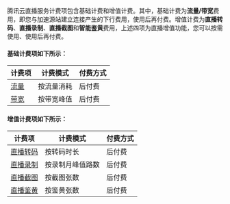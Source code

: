 腾讯云直播服务计费项包含基础计费和增值计费。其中，基础计费为**流量/带宽**费用，即您与加速源站建立连接产生的下行费用，使用后再付费。增值计费为**直播转码**、**直播录制**、**直播截图**和**智能鉴黄**费用，上述四项为直播增值功能，您可以按需使用、使用后再付费。 

#### 基础计费项如下所示：

| 计费项 | 计费模式 | 付费方式 |
|-------------| -------------|-------------|
| [流量](https://cloud.tencent.com/document/product/267/32711#.E6.B5.81.E9.87.8F.E5.B8.A6.E5.AE.BD) | 按流量消耗 | 后付费 |
| [带宽](https://cloud.tencent.com/document/product/267/32711#.E5.B8.A6.E5.AE.BD.E8.AE.A1.E8.B4.B9) | 按带宽峰值 | 后付费 |

#### 增值计费项如下所示：

| 计费项 | 计费模式 | 付费方式 |
|-------------| -------------|-------------|
| [直播转码](https://cloud.tencent.com/document/product/267/32711#.E7.9B.B4.E6.92.AD.E8.BD.AC.E7.A0.81) | 按转码时长 | 后付费 |
| [直播录制](https://cloud.tencent.com/document/product/267/32711#.E7.9B.B4.E6.92.AD.E5.BD.95.E5.88.B6) | 按录制月峰值路数 | 后付费 |
| [直播截图](https://cloud.tencent.com/document/product/267/32711#.E7.9B.B4.E6.92.AD.E6.88.AA.E5.9B.BE) | 按截图张数 | 后付费 |
| [直播鉴黄](https://cloud.tencent.com/document/product/267/32711#.E6.99.BA.E8.83.BD.E9.89.B4.E9.BB.84) | 按鉴黄张数 | 后付费 |


